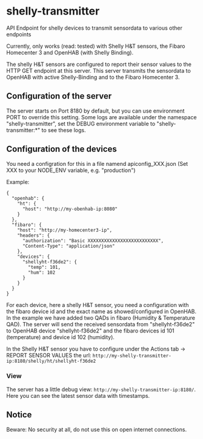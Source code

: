 # shelly-transmitter
API Endpoint for shelly devices to transmit sensordata to various other endpoints

Currently, only works (read: tested) with Shelly H&T sensors, 
the Fibaro Homecenter 3 and OpenHAB (with Shelly Binding).

The shelly H&T sensors are configured to report their sensor values to the 
HTTP GET endpoint at this server. This server transmits the sensordata to 
OpenHAB with active Shelly-Binding and to the Fibaro Homecenter 3.

## Configuration of the server

The server starts on Port 8180 by default, but you can use environment 
PORT to override this setting.
Some logs are available under the namespace "shelly-transmitter", 
set the DEBUG environment variable to "shelly-transmitter:*" to see these logs.

## Configuration of the devices

You need a configration for this in a file namend apiconfig_XXX.json
(Set XXX to your NODE_ENV variable, e.g. "production")

Example:
```
{
  "openhab": {
    "ht": {
      "host": "http://my-obenhab-ip:8080"
    }
  },
  "fibaro": {
    "host": "http://my-homecenter3-ip",
    "headers": {
      "authorization": "Basic XXXXXXXXXXXXXXXXXXXXXXXXXX",
      "Content-Type": "application/json"
    },
    "devices": {
      "shellyht-f36de2": {
        "temp": 101,
        "hum": 102
      }
    }
  }
}
```

For each device, here a shelly H&T sensor, you need a configuration with the
fibaro device id and the exact name as showed/configured in OpenHAB.
In the example we have added two QADs in fibaro (Humidity & Temperature QAD).
The server will send the received sensordata from "shellyht-f36de2" to OpenHAB 
device "shellyht-f36de2" and the fibaro devices id 101 (temperature) and 
device id 102 (humidity).

In the Shelly H&T sensor you have to configure under the Actions tab -> 
REPORT SENSOR VALUES the url:
``http://my-shelly-transmitter-ip:8180/shelly/ht/shellyht-f36de2``

### View

The server has a little debug view: 
``http://my-shelly-transmitter-ip:8180/``.
Here you can see the latest sensor data with timestamps.

## Notice

Beware: No security at all, do not use this on open internet connections.
